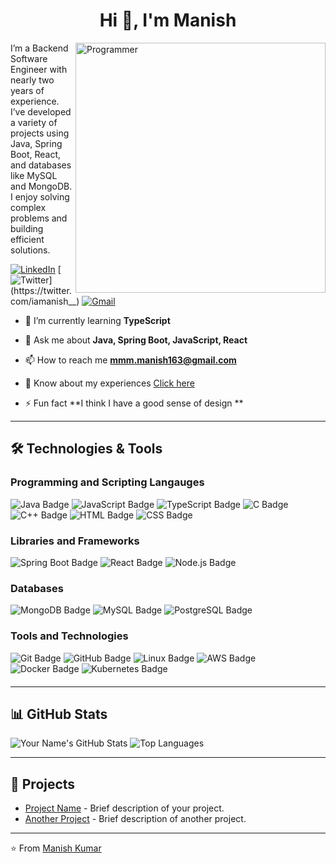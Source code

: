 <h1 align="center">Hi 👋, I'm Manish</h1>
<img align="right" width="400"  src="https://user-images.githubusercontent.com/74038190/212749171-b84692a8-2b04-4e3b-93ca-ac14705da224.gif" alt="Programmer" />



I’m a Backend Software Engineer with nearly two years of experience. I’ve developed a variety of projects using Java, Spring Boot, React, and databases like MySQL and MongoDB. I enjoy solving complex problems and building efficient solutions.

[![LinkedIn](https://img.shields.io/badge/-LinkedIn-blue?style=flat-square&logo=linkedin&logoColor=white&link=https://www.linkedin.com/in/iamanishh/)](https://www.linkedin.com/in/iamanishh/)
[![Twitter](https://img.shields.io/badge/-Twitter-1ca0f1?style=flat-square&logo=twitter&logoColor=white&link=https://twitter.com/iamanish__)](https://twitter.com/iamanish__)
[![Gmail](https://img.shields.io/badge/-Gmail-c14438?style=flat-square&logo=gmail&logoColor=white&link=mailto:mmm.manish163@gmail.com)](mailto:mmm.manish163@gmail.com)


- 🌱 I’m currently learning **TypeScript**

- 💬 Ask me about **Java, Spring Boot, JavaScript, React**

- 📫 How to reach me **mmm.manish163@gmail.com**

- 📄 Know about my experiences [Click here](https://drive.google.com/file/d/1ubV_0Si09YphBuVMlmEpE4RoVNqHnqMA/view?usp=sharing)

- ⚡ Fun fact **I think I have a good sense of design **



---
## 🛠️ Technologies & Tools
<div style="margin-bottom: 20px;">
  <h3>Programming and Scripting Langauges</h3>
  <span>
    <img src="https://img.shields.io/badge/Java-%23ED8B00.svg?style=for-the-badge&logo=java&logoColor=white" alt="Java Badge"/>
    <img src="https://img.shields.io/badge/JavaScript-%23F7DF1E.svg?style=for-the-badge&logo=javascript&logoColor=black" alt="JavaScript Badge"/>
    <img src="https://img.shields.io/badge/TypeScript-%23007ACC.svg?style=for-the-badge&logo=typescript&logoColor=white" alt="TypeScript Badge"/>
    <img src="https://img.shields.io/badge/C-%2300599C.svg?style=for-the-badge&logo=c&logoColor=white" alt="C Badge"/>
    <img src="https://img.shields.io/badge/C%2B%2B-%2300599C.svg?style=for-the-badge&logo=c%2B%2B&logoColor=white" alt="C++ Badge"/>
    <img src="https://img.shields.io/badge/HTML5-%23E34F26.svg?style=for-the-badge&logo=html5&logoColor=white" alt="HTML Badge"/>
    <img src="https://img.shields.io/badge/CSS3-%231572B6.svg?style=for-the-badge&logo=css3&logoColor=white" alt="CSS Badge"/>
  </span>
</div>

<div style="margin-bottom: 20px;">
  <h3>Libraries and Frameworks</h3>
  <span>
    <img src="https://img.shields.io/badge/Spring_Boot-%236DB33F.svg?style=for-the-badge&logo=spring-boot&logoColor=white" alt="Spring Boot Badge"/>
    <img src="https://img.shields.io/badge/React-%2320232a.svg?style=for-the-badge&logo=react&logoColor=%2361DAFB" alt="React Badge"/>
    <img src="https://img.shields.io/badge/Node.js-%23339933.svg?style=for-the-badge&logo=node.js&logoColor=white" alt="Node.js Badge"/>
  </span>
</div>

<div style="margin-bottom: 20px;">
  <h3>Databases</h3>
  <span>
    <img src="https://img.shields.io/badge/MongoDB-%2347A248.svg?style=for-the-badge&logo=mongodb&logoColor=white" alt="MongoDB Badge"/>
    <img src="https://img.shields.io/badge/MySQL-%2300f.svg?style=for-the-badge&logo=mysql&logoColor=white" alt="MySQL Badge"/>
    <img src="https://img.shields.io/badge/PostgreSQL-%23336791.svg?style=for-the-badge&logo=postgresql&logoColor=white" alt="PostgreSQL Badge"/>
  </span>
</div>

<div style="margin-bottom: 20px;">
  <h3>Tools and Technologies</h3>
  <span>
    <img src="https://img.shields.io/badge/Git-%23F05033.svg?style=for-the-badge&logo=git&logoColor=white" alt="Git Badge"/>
    <img src="https://img.shields.io/badge/GitHub-%23181717.svg?style=for-the-badge&logo=github&logoColor=white" alt="GitHub Badge"/>
    <img src="https://img.shields.io/badge/Linux-%23FCC624.svg?style=for-the-badge&logo=linux&logoColor=black" alt="Linux Badge"/>
    <img src="https://img.shields.io/badge/Amazon_AWS-%23232F3E.svg?style=for-the-badge&logo=amazon-aws&logoColor=white" alt="AWS Badge"/>
    <img src="https://img.shields.io/badge/Docker-%230db7ed.svg?style=for-the-badge&logo=docker&logoColor=white" alt="Docker Badge"/>
    <img src="https://img.shields.io/badge/Kubernetes-%23326ce5.svg?style=for-the-badge&logo=kubernetes&logoColor=white" alt="Kubernetes Badge"/>
  </span>
</div>




---

## 📊 GitHub Stats

![Your Name's GitHub Stats](https://github-readme-stats.vercel.app/api?username=yourusername&show_icons=true&theme=radical)
![Top Languages](https://github-readme-stats.vercel.app/api/top-langs/?username=yourusername&layout=compact&theme=radical)

---


## 💼 Projects

- [Project Name](https://github.com/yourusername/projectname) - Brief description of your project.
- [Another Project](https://github.com/yourusername/anotherproject) - Brief description of another project.

---


⭐️ From [Manish Kumar](https://github.com/iamanishh)



